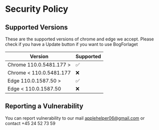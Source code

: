 # Security Policy

## Supported Versions

These are the supported versions of chrome and edge we accept. Please check if you have a Update button if you want to use BogForlaget

| Version | Supported          |
| ------- | ------------------ |
| Chrome 110.0.5481.177 >   | :white_check_mark: |
| Chrome < 110.0.5481.177   | :x:                |
| Edge 110.0.1587.50 >   | :white_check_mark: |
| Edge < 110.0.1587.50   | :x:                |

## Reporting a Vulnerability

You can report vulnerability to our mail applehelper06@gmail.com or contact +45 24 52 73 59

